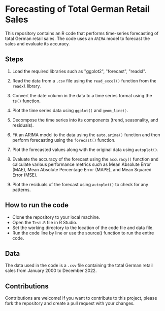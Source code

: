 # Forecasting of Total German Retail Sales
This repository contains an R code that performs time-series forecasting of total German retail sales. The code uses an `ARIMA` model to forecast the sales and evaluate its accuracy.

## Steps
1. Load the required libraries such as "ggplot2", "forecast", "readxl".

1. Read the data from a `.csv` file using the `read_excel()` function from the `readxl` library.

1. Convert the date column in the data to a time series format using the `ts()` function.

1. Plot the time series data using `ggplot()` and `geom_line()`.

1. Decompose the time series into its components (trend, seasonality, and residuals).

1. Fit an ARIMA model to the data using the `auto.arima()` function and then perform forecasting using the `forecast()` function.

1. Plot the forecasted values along with the original data using `autoplot()`.

1. Evaluate the accuracy of the forecast using the `accuracy()` function and calculate various performance metrics such as Mean Absolute Error (MAE), Mean Absolute Percentage Error (MAPE), and Mean Squared Error (MSE).

1. Plot the residuals of the forecast using `autoplot()` to check for any patterns.


## How to run the code
* Clone the repository to your local machine.
* Open the `Test.R` file in R Studio.
* Set the working directory to the location of the code file and data file.
* Run the code line by line or use the source() function to run the entire code.
## Data
The data used in the code is a `.csv` file containing the total German retail sales from January 2000 to December 2022.

## Contributions
Contributions are welcome! If you want to contribute to this project, please fork the repository and create a pull request with your changes.
